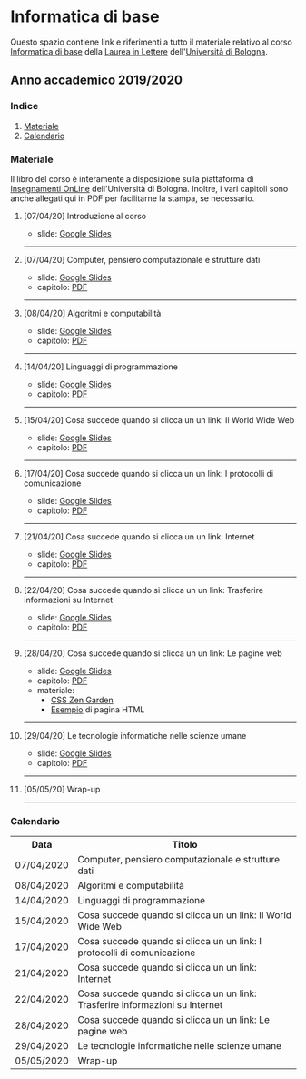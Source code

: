 # Informatica di base

Questo spazio contiene link e riferimenti a tutto il materiale relativo al corso [Informatica di base](hhttps://www.unibo.it/it/didattica/insegnamenti/insegnamento/2019/394759) della [Laurea in Lettere](https://corsi.unibo.it/laurea/lettere) dell'[Università di Bologna](http://www.unibo.it).

## Anno accademico 2019/2020

### Indice

1. [Materiale](#materiale)
2. [Calendario](#calendario)

### Materiale

Il libro del corso è interamente a disposizione sulla piattaforma di [Insegnamenti OnLine](https://iol.unibo.it) dell'Università di Bologna. Inoltre, i vari capitoli sono anche allegati qui in PDF per facilitarne la stampa, se necessario.

1. [07/04/20] Introduzione al corso
   * slide: [Google Slides](https://tinyurl.com/bi1819-00)
   <hr />
   
2. [07/04/20] Computer, pensiero computazionale e strutture dati 
   * slide: [Google Slides](https://tinyurl.com/bi1819-01)
   * capitolo: [PDF](https://basic-inf.github.io/2019-2020/chapters/01.pdf) 
   <hr />

3. [08/04/20] Algoritmi e computabilità 
   * slide: [Google Slides](https://tinyurl.com/bi1819-02)
   * capitolo: [PDF](https://basic-inf.github.io/2019-2020/chapters/02.pdf) 
   <hr />

4. [14/04/20] Linguaggi di programmazione
   * slide: [Google Slides](https://tinyurl.com/bi1819-03) 
   * capitolo: [PDF](https://basic-inf.github.io/2019-2020/chapters/03.pdf) 
   <hr />

5. [15/04/20] Cosa succede quando si clicca un un link: Il World Wide Web 
   * slide: [Google Slides](https://tinyurl.com/bi1819-04) 
   * capitolo: [PDF](https://basic-inf.github.io/2019-2020/chapters/04.pdf) 
   <hr />

6. [17/04/20] Cosa succede quando si clicca un un link: I protocolli di comunicazione  
   * slide: [Google Slides](https://tinyurl.com/bi1819-05) 
   * capitolo: [PDF](https://basic-inf.github.io/2019-2020/chapters/05.pdf) 
   <hr />

7. [21/04/20] Cosa succede quando si clicca un un link: Internet
   * slide: [Google Slides](https://tinyurl.com/bi1819-06)  
   * capitolo: [PDF](https://basic-inf.github.io/2019-2020/chapters/06.pdf) 
   <hr />

8. [22/04/20] Cosa succede quando si clicca un un link: Trasferire informazioni su Internet 
   * slide: [Google Slides](https://tinyurl.com/bi1819-07)  
   * capitolo: [PDF](https://basic-inf.github.io/2019-2020/chapters/07.pdf) 
   <hr />
   
9. [28/04/20] Cosa succede quando si clicca un un link: Le pagine web
   * slide: [Google Slides](https://tinyurl.com/bi1819-08) 
   * capitolo: [PDF](https://basic-inf.github.io/2019-2020/chapters/08.pdf) 
   * materiale:
     * [CSS Zen Garden](http://www.csszengarden.com/)
     * [Esempio](https://basic-inf.github.io/2019-2020/material/example.html) di pagina HTML
   <hr />

10. [29/04/20] Le tecnologie informatiche nelle scienze umane
    * slide: [Google Slides](https://tinyurl.com/bi1819-09) 
    * capitolo: [PDF](https://basic-inf.github.io/2019-2020/chapters/09.pdf) 
    <hr />

11. [05/05/20] Wrap-up 
    <hr />
   

### Calendario

<table>
    <tr><th>Data</th><th>Titolo</th></tr>
    <tr><td>07/04/2020</td><td>Computer, pensiero computazionale e strutture dati</td></tr>
    <tr><td>08/04/2020</td><td>Algoritmi e computabilità</td></tr>
    <tr><td>14/04/2020</td><td>Linguaggi di programmazione</td></tr>
    <tr><td>15/04/2020</td><td>Cosa succede quando si clicca un un link: Il World Wide Web</td></tr>
    <tr><td>17/04/2020</td><td>Cosa succede quando si clicca un un link: I protocolli di comunicazione</td></tr>
    <tr><td>21/04/2020</td><td>Cosa succede quando si clicca un un link: Internet</td></tr>
    <tr><td>22/04/2020</td><td>Cosa succede quando si clicca un un link: Trasferire informazioni su Internet</td></tr>
    <tr><td>28/04/2020</td><td>Cosa succede quando si clicca un un link: Le pagine web</td></tr>
    <tr><td>29/04/2020</td><td>Le tecnologie informatiche nelle scienze umane</td></tr>
    <tr><td>05/05/2020</td><td>Wrap-up</td></tr>
</table>
